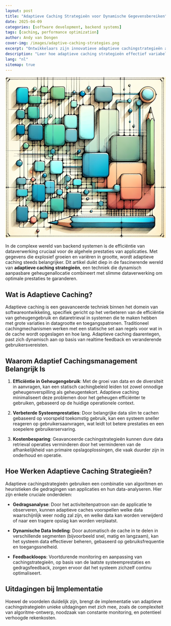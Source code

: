```yaml
---
layout: post
title: "Adaptieve Caching Strategieën voor Dynamische Gegevensbereiken"
date: 2025-04-09
categories: [software development, backend systems]
tags: [caching, performance optimization]
author: Andy van Dongen
cover-img: /images/adaptive-caching-strategies.png
excerpt: "Ontwikkelaars zijn innovatieve adaptieve cachingstrategieën aan het creëren om efficiënt om te gaan met variërende recordgroottes in backend systemen, wat zowel het geheugengebruik als de prestaties verbetert."
description: "Leer hoe adaptieve caching strategieën effectief variabele datavolumes kunnen hanteren, waardoor de systeemprestaties worden verbeterd zonder kostbaar geheugen te verspillen."
lang: "nl"
sitemap: true
---
```


![Adaptieve Caching Strategieën](/images/adaptive-caching-strategies.png)

In de complexe wereld van backend systemen is de efficiëntie van dataverwerking cruciaal voor de algehele prestaties van applicaties. Met gegevens die explosief groeien en variëren in grootte, wordt adaptieve caching steeds belangrijker. Dit artikel duikt diep in de fascinerende wereld van **adaptieve caching strategieën**, een techniek die dynamisch aanpasbare geheugenallocatie combineert met slimme dataverwerking om optimale prestaties te garanderen.

## Wat is Adaptieve Caching?

Adaptieve caching is een geavanceerde techniek binnen het domein van softwareontwikkeling, specifiek gericht op het verbeteren van de efficiëntie van geheugengebruik en dataretrieval in systemen die te maken hebben met grote variaties in datagrootte en toegangspatronen. Traditioneel cachingmechanismen werken met een statische set aan regels voor wat in de cache wordt opgeslagen en hoe lang. Adaptieve caching daarentegen, past zich dynamisch aan op basis van realtime feedback en veranderende gebruikersvereisten.

## Waarom Adaptief Cachingsmanagement Belangrijk Is

1. **Efficiëntie in Geheugengebruik**:
   Met de groei van data en de diversiteit in aanvragen, kan een statisch cachingbeleid leiden tot zowel onnodige geheugenverspilling als geheugentekort. Adaptieve caching minimaliseert deze problemen door het geheugen efficiënter te gebruiken, gebaseerd op de huidige operationele context.

2. **Verbeterde Systeemprestaties**:
   Door belangrijke data slim te cachen gebaseerd op voorspeld toekomstig gebruik, kan een systeem sneller reageren op gebruikersaanvragen, wat leidt tot betere prestaties en een soepelere gebruikerservaring.

3. **Kostenbesparing**:
   Geavanceerde cachingstrategieën kunnen dure data retrieval operaties verminderen door het verminderen van de afhankelijkheid van primaire opslagoplossingen, die vaak duurder zijn in onderhoud en operatie.

## Hoe Werken Adaptieve Caching Strategieën?

Adaptieve cachingstrategieën gebruiken een combinatie van algoritmen en heuristieken die gedragingen van applicaties en hun data-analyseren. Hier zijn enkele cruciale onderdelen:

- **Gedragsanalyse**:
  Door het activiteitenpatroon van de applicatie te observeren, kunnen adaptieve caches voorspellen welke data waarschijnlijk weer nodig zal zijn, en welke data kan worden verwijderd of naar een tragere opslag kan worden verplaatst.

- **Dynamische Data Indeling**:
  Door automatisch de cache in te delen in verschillende segmenten (bijvoorbeeld snel, matig en langzaam), kan het systeem data effectiever beheren, gebaseerd op gebruiksfrequentie en toegangssnelheid.

- **Feedbackloops**:
  Voortdurende monitoring en aanpassing van cachingstrategieën, op basis van de laatste systeemprestaties en gedragsfeedback, zorgen ervoor dat het systeem zichzelf continu optimaliseert.

## Uitdagingen bij Implementatie

Hoewel de voordelen duidelijk zijn, brengt de implementatie van adaptieve cachingstrategieën unieke uitdagingen met zich mee, zoals de complexiteit van algoritme-ontwerp, noodzaak van constante monitoring, en potentieel verhoogde rekenkosten.